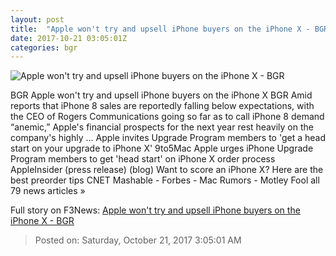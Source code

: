 ```yaml
---
layout: post
title:  "Apple won't try and upsell iPhone buyers on the iPhone X - BGR"
date: 2017-10-21 03:05:01Z
categories: bgr
---
```


![Apple won't try and upsell iPhone buyers on the iPhone X - BGR](https://boygeniusreport.files.wordpress.com/2017/10/iphone-x-in-hand.jpg?quality=98&strip=all)

BGR Apple won't try and upsell iPhone buyers on the iPhone X BGR Amid reports that iPhone 8 sales are reportedly falling below expectations, with the CEO of Rogers Communications going so far as to call iPhone 8 demand “anemic,” Apple's financial prospects for the next year rest heavily on the company's highly ... Apple invites Upgrade Program members to 'get a head start on your upgrade to iPhone X' 9to5Mac Apple urges iPhone Upgrade Program members to get 'head start' on iPhone X order process AppleInsider (press release) (blog) Want to score an iPhone X? Here are the best preorder tips CNET Mashable - Forbes - Mac Rumors - Motley Fool all 79 news articles »


Full story on F3News: [Apple won't try and upsell iPhone buyers on the iPhone X - BGR](http://www.f3nws.com/n/hRZajD)

> Posted on: Saturday, October 21, 2017 3:05:01 AM
